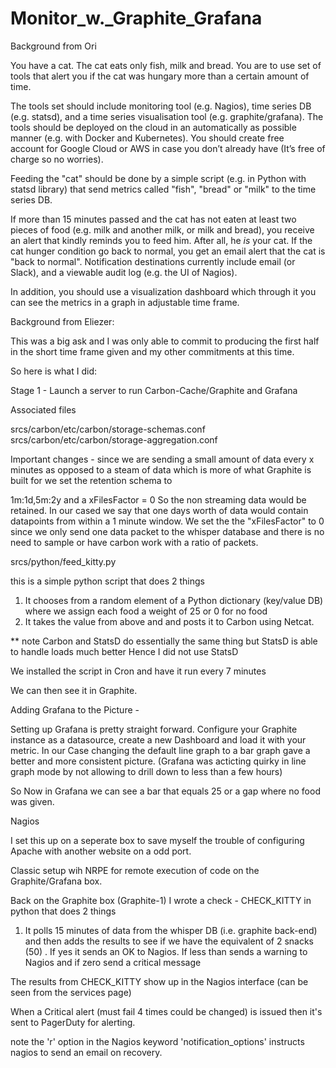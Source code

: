 # Monitor_w._Graphite_Grafana
Background from Ori

You have a cat. The cat eats only fish, milk and bread.
You are to use set of tools that alert you if the cat was hungary more than a certain amount of time.

The tools set should include monitoring tool (e.g. Nagios), time series DB (e.g. statsd), and a time series
visualisation tool (e.g. graphite/grafana).
The tools should be deployed on the cloud in an automatically as possible manner (e.g. with Docker and Kubernetes).
You should create free account for Google Cloud or AWS in case you don’t already have (It’s free of charge so no
worries).

Feeding the "cat" should be done by a simple script (e.g. in Python with statsd library) that send metrics called
"fish", "bread" or "milk" to the time series DB.

If more than 15 minutes passed and the cat has not eaten at least two pieces of food (e.g. milk and another milk, or
milk and bread), you receive an alert that kindly reminds you to feed him. After all, he *is* your cat.
If the cat hunger condition go back to normal, you get an email alert that the cat is "back to normal".
Notification destinations currently include email (or Slack), and a viewable audit log (e.g. the UI of Nagios).

In addition, you should use a visualization dashboard which through it you can see the metrics in a graph in adjustable
time frame.


Background from Eliezer:

This was a big ask and I was only able to commit to producing the first half in the short time frame given and my other commitments at this time.


So here is what I did:

Stage 1 - Launch a server to run Carbon-Cache/Graphite and Grafana

Associated files

srcs/carbon/etc/carbon/storage-schemas.conf
srcs/carbon/etc/carbon/storage-aggregation.conf


Important changes - since we are sending a small amount of data every x minutes as opposed to a steam of data which is more of what Graphite is built for we set the retention schema to 

1m:1d,5m:2y and a xFilesFactor = 0 So the non streaming data would be retained. In our cased we say that one days worth of data would contain datapoints from within a 1 minute window. We set the the "xFilesFactor" to 0 since we only send one data packet to the whisper database and there is no need to sample or have carbon work with a ratio of packets.

srcs/python/feed_kitty.py

this is a simple python script that does 2 things

1) It chooses from a random element of a Python dictionary (key/value DB) where we assign each food a weight of 25 or 0 for no food
2) It takes the value from above and and posts it to Carbon using Netcat.

** note Carbon and StatsD do essentially the same thing but StatsD is able to handle loads much better Hence I did not use StatsD

We installed the script in Cron and have it run every  7 minutes

We can then see it in Graphite.

Adding Grafana to the Picture -

Setting up Grafana is pretty straight forward. Configure your Graphite instance as a datasource, create a new Dashboard and load it with your metric. In our Case changing the default line graph to a bar graph gave a better and more consistent picture. (Grafana was acticting quirky in line graph mode by not allowing to drill down to less than a few hours)

So Now in Grafana we can see a bar that equals 25 or a gap where no food was given.

Nagios 

I set this up on a seperate box to save myself the trouble of configuring Apache with another website on a odd port.

Classic setup wih NRPE for remote  execution of code on the Graphite/Grafana box.

Back on the Graphite box (Graphite-1) I wrote a check - CHECK_KITTY in python that does 2 things

1) It polls 15 minutes of data from the whisper DB (i.e. graphite back-end) and then adds the results to see if we have the equivalent of 2 snacks (50) . If yes it sends an OK to Nagios. If less than sends a warning to Nagios and if zero send a critical message

The results from CHECK_KITTY show up in the Nagios interface (can be seen from the services page)

When a Critical alert (must fail 4 times could be changed) is issued then it's sent to PagerDuty for alerting.



note the 'r' option in the Nagios keyword 'notification_options' instructs nagios to send an email on recovery.


